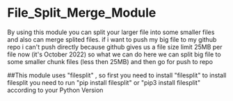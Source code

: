 # File_Split_Merge_Module
By using this module you can split your larger file into some smaller files and also can merge splited files.
if i want to push my big file to my github repo i can't push directly because github gives us a file size limit 25MB per file now (it's October 2022)
so what we can do here we can split big file to some smaller chunk files (less then 25MB) and then go for push to repo

##This module uses "filesplit" , so first you need to install "filesplit"
to install filesplit you need to run "pip install filesplit" or "pip3 install filesplit" according to your Python Version
